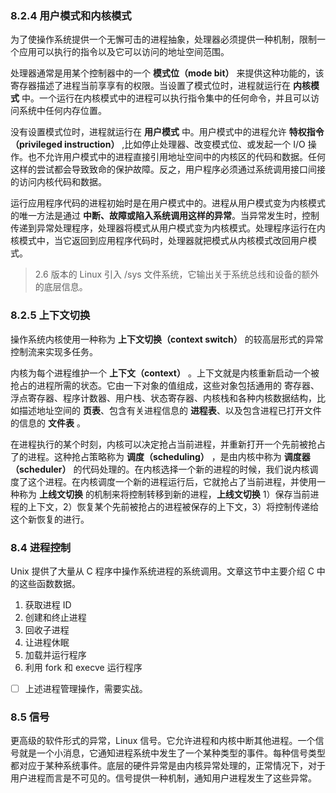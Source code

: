 ### 8.2.4 用户模式和内核模式

为了使操作系统提供一个无懈可击的进程抽象，处理器必须提供一种机制，限制一个应用可以执行的指令以及它可以访问的地址空间范围。

处理器通常是用某个控制器中的一个 **模式位（mode bit）** 来提供这种功能的，该寄存器描述了进程当前享享有的权限。当设置了模式位时，进程就运行在 **内核模式** 中。一个运行在内核模式中的进程可以执行指令集中的任何命令，并且可以访问系统中任何内存位置。

没有设置模式位时，进程就运行在 **用户模式** 中。用户模式中的进程允许 **特权指令（privileged instruction）** ,比如停止处理器、改变模式位、或发起一个 I/O 操作。也不允许用户模式中的进程直接引用地址空间中的内核区的代码和数据。任何这样的尝试都会导致致命的保护故障。反之，用户程序必须通过系统调用接口间接的访问内核代码和数据。

运行应用程序代码的进程初始时是在用户模式中的。进程从用户模式变为内核模式的唯一方法是通过 **中断、故障或陷入系统调用这样的异常**。当异常发生时，控制传递到异常处理程序，处理器将模式从用户模式变为内核模式。处理程序运行在内核模式中，当它返回到应用程序代码时，处理器就把模式从内核模式改回用户模式。

> 2.6 版本的 Linux 引入 /sys 文件系统，它输出关于系统总线和设备的额外的底层信息。

### 8.2.5 上下文切换

操作系统内核使用一种称为 **上下文切换（context switch）** 的较高层形式的异常控制流来实现多任务。

内核为每个进程维护一个 **上下文（context）** 。上下文就是内核重新启动一个被抢占的进程所需的状态。它由一下对象的值组成，这些对象包括通用的 寄存器、浮点寄存器、程序计数器、用户栈、状态寄存器、内核栈和各种内核数据结构，比如描述地址空间的 **页表**、包含有关进程信息的 **进程表**、以及包含进程已打开文件的信息的 **文件表** 。

在进程执行的某个时刻，内核可以决定抢占当前进程，并重新打开一个先前被抢占了的进程。这种抢占策略称为 **调度（scheduling）** ，是由内核中称为 **调度器（scheduler）** 的代码处理的。在内核选择一个新的进程的时候，我们说内核调度了这个进程。在内核调度一个新的进程运行后，它就抢占了当前进程，并使用一种称为 **上线文切换** 的机制来将控制转移到新的进程，**上线文切换** 1）保存当前进程的上下文，2）恢复某个先前被抢占的进程被保存的上下文，3）将控制传递给这个新恢复的进行。

### 8.4 进程控制

Unix 提供了大量从 C 程序中操作系统进程的系统调用。文章这节中主要介绍 C 中的这些函数数据。

1. 获取进程 ID
2. 创建和终止进程
3. 回收子进程
4. 让进程休眠
5. 加载并运行程序
6. 利用 fork 和 execve 运行程序

- [ ] 上述进程管理操作，需要实战。

### 8.5 信号

更高级的软件形式的异常，Linux 信号。它允许进程和内核中断其他进程。一个信号就是一个小消息，它通知进程系统中发生了一个某种类型的事件。每种信号类型都对应于某种系统事件。底层的硬件异常是由内核异常处理的，正常情况下，对于用户进程而言是不可见的。信号提供一种机制，通知用户进程发生了这些异常。

